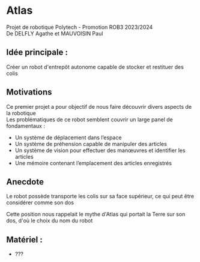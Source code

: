 # Atlas
Projet de robotique Polytech - Promotion ROB3 2023/2024
<br>De DELFLY Agathe et MAUVOISIN Paul<br>

<h2>Idée principale :</h2>
    <p>Créer un robot d'entrepôt autonome capable de stocker et restituer des colis</p>

<h2>Motivations</h2>
    <p>Ce premier projet a pour objectif de nous faire découvrir divers aspects de la robotique
    <br>Les problématiques de ce robot semblent couvrir un large panel de fondamentaux : <br>
    <ul>
        <li>Un système de déplacement dans l’espace</li>
	    <li>Un système de préhension capable de manipuler des articles</li>
	    <li>Un système de vision pour effectuer des manœuvres et identifier les articles</li>
	    <li>Une mémoire contenant l’emplacement des articles enregistrés</li>
    </ul>
</p>

<h2>Anecdote</h2>
    <p>Le robot possède transporte les colis sur sa face supérieur, ce qui peut être considérer comme son dos</p>
    <p>Cette position nous rappelait le mythe d'Atlas qui portait la Terre sur son dos, d'où le choix du nom du robot</p>

<h2>Matériel :</h2>
    <ul>
        <li>???</li>
    </ul>

</body>
